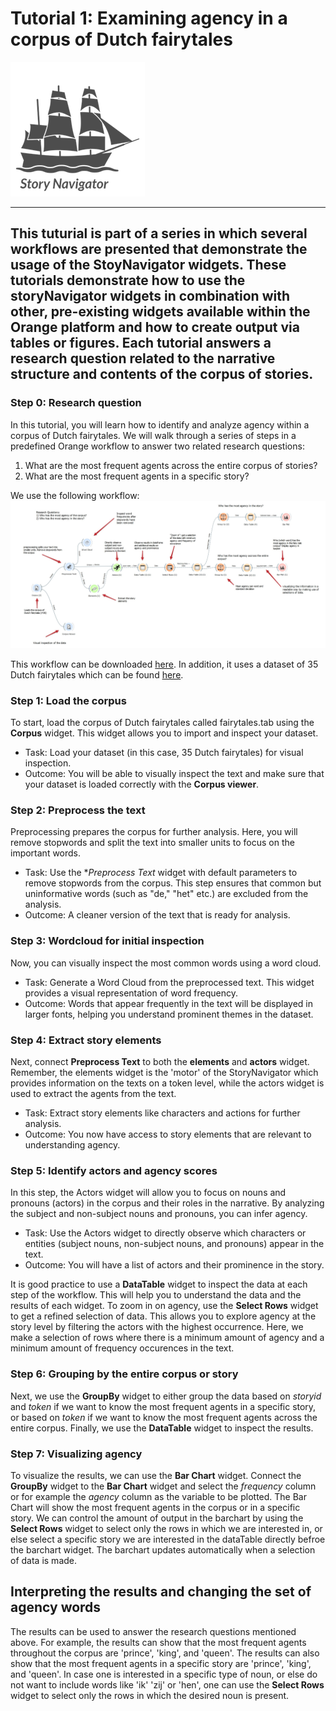 # Tutorial 1: Examining agency in a corpus of Dutch fairytales

![](../../doc/widgets/images/storynavigator_logo_small.png)

---
This tuturial is part of a series in which several workflows are presented that demonstrate the usage of the StoyNavigator widgets. These tutorials demonstrate how to use the storyNavigator widgets in combination with other, pre-existing widgets available within the Orange platform and how to create output via tables or figures. Each tutorial answers a research question related to the narrative structure and contents of the corpus of stories. 
---

### Step 0: Research question
In this tutorial, you will learn how to identify and analyze agency within a corpus of Dutch fairytales. We will walk through a series of steps in a predefined Orange workflow to answer two related research questions:

1. What are the most frequent agents across the entire corpus of stories?
2. What are the most frequent agents in a specific story?


We use the following workflow:
![](../../doc/widgets/images/agency.jpg)

This workflow can be downloaded [here](../../doc/widgets/workflows/). In addition, it uses a dataset of 35 Dutch fairytales which can be found [here](../../doc/widgets/fairytales/).

### Step 1: Load the corpus
To start, load the corpus of Dutch fairytales called fairytales.tab using the **Corpus** widget. This widget allows you to import and inspect your dataset.

- Task: Load your dataset (in this case, 35 Dutch fairytales) for visual inspection.
- Outcome: You will be able to visually inspect the text and make sure that your dataset is loaded correctly with the **Corpus viewer**.
  
### Step 2: Preprocess the text
Preprocessing prepares the corpus for further analysis. Here, you will remove stopwords and split the text into smaller units to focus on the important words.

- Task: Use the **Preprocess Text* widget with default parameters to remove stopwords from the corpus. This step ensures that common but uninformative words (such as "de," "het" etc.) are excluded from the analysis.
- Outcome: A cleaner version of the text that is ready for analysis.

### Step 3: Wordcloud for initial inspection
Now, you can visually inspect the most common words using a word cloud.

- Task: Generate a Word Cloud from the preprocessed text. This widget provides a visual representation of word frequency.
- Outcome: Words that appear frequently in the text will be displayed in larger fonts, helping you understand prominent themes in the dataset.

### Step 4: Extract story elements
Next, connect **Preprocess Text** to both the **elements** and **actors** widget. Remember, the elements widget is the 'motor' of the StoryNavigator which provides information on the texts on a token level, while the actors widget is used to extract the agents from the text.

- Task: Extract story elements like characters and actions for further analysis.
- Outcome: You now have access to story elements that are relevant to understanding agency.

### Step 5: Identify actors and agency scores
In this step, the Actors widget will allow you to focus on nouns and pronouns (actors) in the corpus and their roles in the narrative. By analyzing the subject and non-subject nouns and pronouns, you can infer agency.

- Task: Use the Actors widget to directly observe which characters or entities (subject nouns, non-subject nouns, and pronouns) appear in the text.
- Outcome: You will have a list of actors and their prominence in the story.

It is good practice to use a **DataTable** widget to inspect the data at each step of the workflow. This will help you to understand the data and the results of each widget. To zoom in on agency, use the **Select Rows** widget to get a refined selection of data. This allows you to explore agency at the story level by filtering the actors with the highest occurrence. Here, we make a selection of rows where there is a minimum amount of agency and a minimum amount of frequency occurences in the text.

### Step 6: Grouping by the entire corpus or story 
Next, we use the **GroupBy** widget to either group the data based on *storyid* and *token* if we want to know the most frequent agents in a specific story, or based on *token* if we want to know the most frequent agents across the entire corpus. Finally, we use the **DataTable** widget to inspect the results.

### Step 7: Visualizing agency
To visualize the results, we can use the **Bar Chart** widget. Connect the **GroupBy** widget to the **Bar Chart** widget and select the *frequency* column or for example the *agency* column as the variable to be plotted. The Bar Chart will show the most frequent agents in the corpus or in a specific story. We can control the amount of output in the barchart by using the **Select Rows** widget to select only the rows in which we are interested in, or else select a specific story we are interested in the dataTable directly befroe the barchart widget. The barchart updates automatically when a selection of data is made. 

## Interpreting the results and changing the set of agency words
The results can be used to answer the research questions mentioned above. For example, the results can show that the most frequent agents throughout  the corpus are 'prince', 'king', and 'queen'. The results can also show that the most frequent agents in a specific story are 'prince', 'king', and 'queen'. In case one is interested in a specific type of noun, or else do not want to include words like 'ik' 'zij' or 'hen', one can use the **Select Rows** widget to select only the rows in which the desired noun is present.